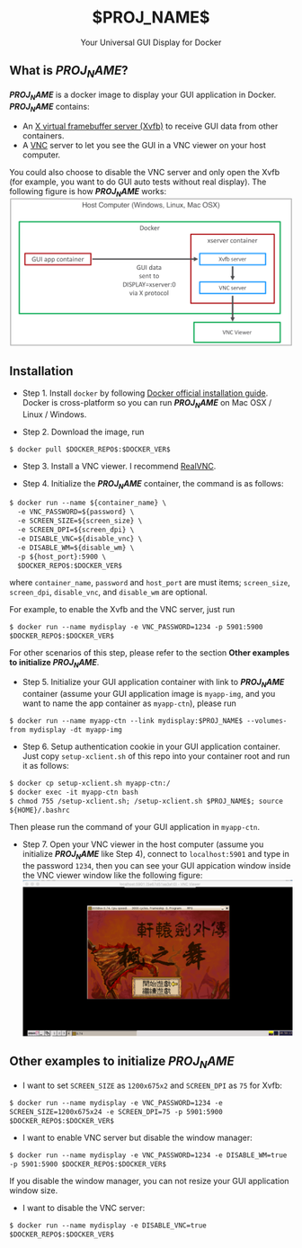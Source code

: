 <h1 align="center">$PROJ_NAME$</h1>

<p align="center">Your Universal GUI Display for Docker</p>

## What is $PROJ_NAME$?
**$PROJ_NAME$** is a docker image to display your GUI application in Docker.
**$PROJ_NAME$** contains:

* An [X virtual framebuffer server (Xvfb)](https://en.wikipedia.org/wiki/Xvfb) to receive GUI data from other containers.
* A [VNC](https://en.wikipedia.org/wiki/Virtual_Network_Computing) server to let you see the GUI in a VNC viewer on your host computer.

You could also choose to disable the VNC server and only open the Xvfb (for example, you want to do GUI auto tests without real display).
The following figure is how **$PROJ_NAME$** works:
![architecture](./architecture.png)


## Installation

* Step 1. Install `docker` by following [Docker official installation guide](https://docs.docker.com/install/).
Docker is cross-platform so you can run **$PROJ_NAME$** on Mac OSX / Linux / Windows.

* Step 2. Download the image, run
```
$ docker pull $DOCKER_REPO$:$DOCKER_VER$
```

* Step 3. Install a VNC viewer. I recommend [RealVNC](https://www.realvnc.com/en/connect/download/viewer/).

* Step 4. Initialize the **$PROJ_NAME$** container, the command is as follows:
```
$ docker run --name ${container_name} \
  -e VNC_PASSWORD=${password} \
  -e SCREEN_SIZE=${screen_size} \
  -e SCREEN_DPI=${screen_dpi} \
  -e DISABLE_VNC=${disable_vnc} \
  -e DISABLE_WM=${disable_wm} \
  -p ${host_port}:5900 \
  $DOCKER_REPO$:$DOCKER_VER$
```
where `container_name`, `password` and `host_port` are must items; `screen_size`, `screen_dpi`, `disable_vnc`, and `disable_wm` are optional.

For example, to enable the Xvfb and the VNC server, just run
```
$ docker run --name mydisplay -e VNC_PASSWORD=1234 -p 5901:5900 $DOCKER_REPO$:$DOCKER_VER$
```
For other scenarios of this step, please refer to the section **Other examples to initialize $PROJ_NAME$**.

* Step 5. Initialize your GUI application container with link to **$PROJ_NAME$** container
(assume your GUI application image is `myapp-img`, and you want to name the app container as `myapp-ctn`),
please run
```
$ docker run --name myapp-ctn --link mydisplay:$PROJ_NAME$ --volumes-from mydisplay -dt myapp-img 
```

* Step 6. Setup authentication cookie in your GUI application container.
Just copy `setup-xclient.sh` of this repo into your container root and run it as follows:
```
$ docker cp setup-xclient.sh myapp-ctn:/
$ docker exec -it myapp-ctn bash
$ chmod 755 /setup-xclient.sh; /setup-xclient.sh $PROJ_NAME$; source ${HOME}/.bashrc
```
Then please run the command of your GUI application in `myapp-ctn`.

* Step 7. Open your VNC viewer in the host computer (assume you initialize **$PROJ_NAME$** like Step 4),
connect to `localhost:5901` and type in the password `1234`,
then you can see your GUI appication window inside the VNC viewer window like the following figure:
![demo](./demo.png)


## Other examples to initialize $PROJ_NAME$

* I want to set `SCREEN_SIZE` as `1200x675x2` and `SCREEN_DPI` as `75` for Xvfb:
```
$ docker run --name mydisplay -e VNC_PASSWORD=1234 -e SCREEN_SIZE=1200x675x24 -e SCREEN_DPI=75 -p 5901:5900 $DOCKER_REPO$:$DOCKER_VER$
```

* I want to enable VNC server but disable the window manager:
```
$ docker run --name mydisplay -e VNC_PASSWORD=1234 -e DISABLE_WM=true -p 5901:5900 $DOCKER_REPO$:$DOCKER_VER$
```
If you disable the window manager, you can not resize your GUI application window size.

* I want to disable the VNC server:
```
$ docker run --name mydisplay -e DISABLE_VNC=true $DOCKER_REPO$:$DOCKER_VER$
```

